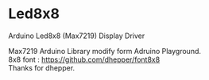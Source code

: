 # Led8x8
Arduino Led8x8 (Max7219) Display Driver


Max7219 Arduino Library modify form Adruino Playground.<br>
8x8 font :  https://github.com/dhepper/font8x8 <br>
Thanks for dhepper.<br>
